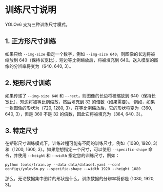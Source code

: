 # 训练尺寸说明

YOLOv6 支持三种训练尺寸模式。

## 1. 正方形尺寸训练

如果只给 `--img-size` 指定一个数字，例如 `--img-size 640`，则图像的长边将被缩放到 640（保持长宽比），短边等比例缩放后，将被填充到 640。送入模型的图像的分辨率将变为（640, 640, 3）。

## 2. 矩形尺寸训练

如果传递了 `--img-size 640` 和 `--rect`，则图像的长边将被缩放到 640（保持长宽比），短边将被等比例缩放，然后填充到 32 的倍数（如果需要）。
例如，如果一张图像的形状为（720, 1280, 3），在等比例缩放后，它的形状将变为（360, 640, 3），但是 360 不是 32 的倍数，因此它将被填充为（384, 640, 3）。

## 3. 特定尺寸

在矩形尺寸训练模式下，训练过程可能有不同的训练尺寸，例如（1080, 1920, 3）和（1200, 1600, 3）。如果您想指定一个尺寸，可以使用 `--specific-shape` 命令，并使用 `--height` 和 `--width` 指定您的训练尺寸，例如：

```
python tools/train.py --data data/dataset.yaml --conf configs/yolov6n.py --specific-shape --width 1920 --height 1080
```

那么，无论数据集中图片的形状是什么，训练数据的分辨率将都是 (1080, 1920, 3)。
